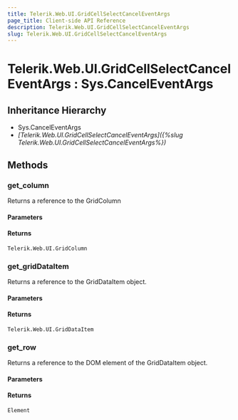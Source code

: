 ```yaml
---
title: Telerik.Web.UI.GridCellSelectCancelEventArgs
page_title: Client-side API Reference
description: Telerik.Web.UI.GridCellSelectCancelEventArgs
slug: Telerik.Web.UI.GridCellSelectCancelEventArgs
---
```


# Telerik.Web.UI.GridCellSelectCancelEventArgs : Sys.CancelEventArgs

## Inheritance Hierarchy

* Sys.CancelEventArgs
* *[Telerik.Web.UI.GridCellSelectCancelEventArgs]({%slug Telerik.Web.UI.GridCellSelectCancelEventArgs%})*


## Methods

###  get_column

Returns a reference to the GridColumn

#### Parameters

#### Returns

`Telerik.Web.UI.GridColumn` 

### get_gridDataItem

Returns a reference to the GridDataItem object.

#### Parameters

#### Returns

`Telerik.Web.UI.GridDataItem` 

### get_row

Returns a reference to the DOM element of the GridDataItem object.

#### Parameters

#### Returns

`Element` 



